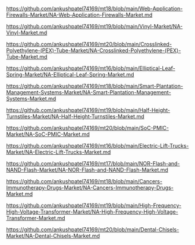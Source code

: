 <p><a href="https://github.com/ankushpatel74169/mt18/blob/main/Web-Application-Firewalls-Market/NA-Web-Application-Firewalls-Market.md">https://github.com/ankushpatel74169/mt18/blob/main/Web-Application-Firewalls-Market/NA-Web-Application-Firewalls-Market.md</a></p><p><a href="https://github.com/ankushpatel74169/mt19/blob/main/Vinyl-Market/NA-Vinyl-Market.md">https://github.com/ankushpatel74169/mt19/blob/main/Vinyl-Market/NA-Vinyl-Market.md</a></p><p><a href="https://github.com/ankushpatel74169/mt20/blob/main/Crosslinked-Polyethylene-(PEX)-Tube-Market/NA-Crosslinked-Polyethylene-(PEX)-Tube-Market.md">https://github.com/ankushpatel74169/mt20/blob/main/Crosslinked-Polyethylene-(PEX)-Tube-Market/NA-Crosslinked-Polyethylene-(PEX)-Tube-Market.md</a></p><p><a href="https://github.com/ankushpatel74169/mt16/blob/main/Elliptical-Leaf-Spring-Market/NA-Elliptical-Leaf-Spring-Market.md">https://github.com/ankushpatel74169/mt16/blob/main/Elliptical-Leaf-Spring-Market/NA-Elliptical-Leaf-Spring-Market.md</a></p><p><a href="https://github.com/ankushpatel74169/mt18/blob/main/Smart-Plantation-Management-Systems-Market/NA-Smart-Plantation-Management-Systems-Market.md">https://github.com/ankushpatel74169/mt18/blob/main/Smart-Plantation-Management-Systems-Market/NA-Smart-Plantation-Management-Systems-Market.md</a></p><p><a href="https://github.com/ankushpatel74169/mt19/blob/main/Half-Height-Turnstiles-Market/NA-Half-Height-Turnstiles-Market.md">https://github.com/ankushpatel74169/mt19/blob/main/Half-Height-Turnstiles-Market/NA-Half-Height-Turnstiles-Market.md</a></p><p><a href="https://github.com/ankushpatel74169/mt20/blob/main/SoC-PMIC-Market/NA-SoC-PMIC-Market.md">https://github.com/ankushpatel74169/mt20/blob/main/SoC-PMIC-Market/NA-SoC-PMIC-Market.md</a></p><p><a href="https://github.com/ankushpatel74169/mt16/blob/main/Electric-Lift-Trucks-Market/NA-Electric-Lift-Trucks-Market.md">https://github.com/ankushpatel74169/mt16/blob/main/Electric-Lift-Trucks-Market/NA-Electric-Lift-Trucks-Market.md</a></p><p><a href="https://github.com/ankushpatel74169/mt17/blob/main/NOR-Flash-and-NAND-Flash-Market/NA-NOR-Flash-and-NAND-Flash-Market.md">https://github.com/ankushpatel74169/mt17/blob/main/NOR-Flash-and-NAND-Flash-Market/NA-NOR-Flash-and-NAND-Flash-Market.md</a></p><p><a href="https://github.com/ankushpatel74169/mt18/blob/main/Cancers-Immunotherapy-Drugs-Market/NA-Cancers-Immunotherapy-Drugs-Market.md">https://github.com/ankushpatel74169/mt18/blob/main/Cancers-Immunotherapy-Drugs-Market/NA-Cancers-Immunotherapy-Drugs-Market.md</a></p><p><a href="https://github.com/ankushpatel74169/mt19/blob/main/High-Frequency-High-Voltage-Transformer-Market/NA-High-Frequency-High-Voltage-Transformer-Market.md">https://github.com/ankushpatel74169/mt19/blob/main/High-Frequency-High-Voltage-Transformer-Market/NA-High-Frequency-High-Voltage-Transformer-Market.md</a></p><p><a href="https://github.com/ankushpatel74169/mt20/blob/main/Dental-Chisels-Market/NA-Dental-Chisels-Market.md">https://github.com/ankushpatel74169/mt20/blob/main/Dental-Chisels-Market/NA-Dental-Chisels-Market.md</a></p>
